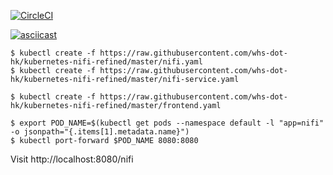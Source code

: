 [![CircleCI](https://circleci.com/gh/whs-dot-hk/kubernetes-nifi-refined.svg?style=shield)](https://circleci.com/gh/whs-dot-hk/kubernetes-nifi-refined)

[![asciicast](https://asciinema.org/a/spzmMLLKvWLruBjBKzNl3l0R2.svg)](https://asciinema.org/a/spzmMLLKvWLruBjBKzNl3l0R2)

```
$ kubectl create -f https://raw.githubusercontent.com/whs-dot-hk/kubernetes-nifi-refined/master/nifi.yaml
$ kubectl create -f https://raw.githubusercontent.com/whs-dot-hk/kubernetes-nifi-refined/master/nifi-service.yaml
```

```
$ kubectl create -f https://raw.githubusercontent.com/whs-dot-hk/kubernetes-nifi-refined/master/frontend.yaml
```

```
$ export POD_NAME=$(kubectl get pods --namespace default -l "app=nifi" -o jsonpath="{.items[1].metadata.name}")
$ kubectl port-forward $POD_NAME 8080:8080
```

Visit http://localhost:8080/nifi
